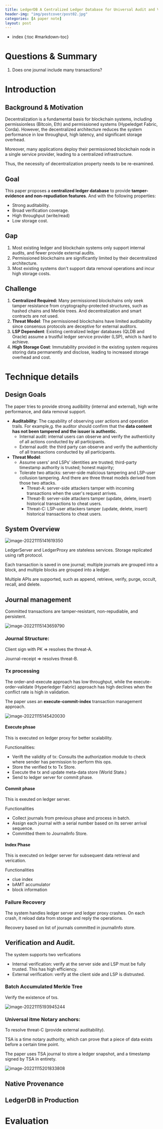 ```yaml
---
title: LedgerDB A Centralized Ledger Database for Universal Audit and Verification
header-img: "img/postcover/post02.jpg"
categories: [A paper note]
layout: post
---
```

- index
{:toc #markdown-toc}

# Questions & Summary
1. Does one journal include many transactions? 

# Introduction

## Background & Motivation

Decentralization is a fundamental basis for blockchain systems, including permissionless (Bitcoin, Eth) and permissioned systems (Hypeledget Fabric, Corda). However, the decentralized architecture reduces the system performance in low throughput, high latency, and significant storage overhead. 

Moreover, many applications deploy their permissioned blockchain node in a single service provider, leading to a centralized infrastructure. 

Thus, the necessity of decentralization property needs to be re-examined.

## Goal

This paper proposes a **centralized ledger database** to provide **tamper-evidence and non-repudiation features**. And with the following properties:

- Strong auditability.
- Broad verification coverage.
- High throughput (write/read)
- Low storage cost.

## Gap

1. Most existing ledger and blockchain systems only support internal audits, and fewer provide external audits. 
2. Permissioned blockchains are significantly limited by their decentralized architecture. 
3. Most existing systems don't support data removal operations and incur high storage costs. 

## Challenge

1. **Centralized Required:** Many permissioned blockchains only seek tamper resistance from cryptography-protected structures, such as hashed chains and Merkle trees. And decentralization and smart contracts are not used.
2. **Threat Model**: The permissioned blockchains have limited auditability since consensus protocols are deceptive for external auditors.
3. **LSP Dependent**: Existing centralized ledger databases (QLDB and Oracle) assume a trustful ledger service provider (LSP), which is hard to achieve. 
4. **High Storage Cost**: Immutability provided in the existing system requires storing data permanently and disclose, leading to increased storage overhead and cost. 

# Technique details

## Design Goals

The paper tries to provide strong audibility (internal and external), high write performance, and data removal support. 

- **Auditability**: The capability of observing user actions and operation trails. For example,g. the auditor should confirm that the **data content has not been tampered and the issuer is authentic.**
  - Internal audit: internal users can observe and verify the authenticity of all actions conducted by all participants.
  - External audit: the third party can observe and verify the authenticity of all transactions conducted by all participants.
- **Threat Model**: 
  - Assume users' and LSPs' identities are trusted; third-party timestamp authority is trusted; honest majority;
  - Tolerate two attacks: server-side malicious tampering and LSP-user collusion tampering. And there are three threat models derived from those two attacks. 
    - Threat-A: server-side attackers tamper with incoming transactions when the user's request arrives.
    - Threat-B: server-side attackers tamper (update, delete, insert) historical transactions to cheat users.
    - Threat-C: LSP-user attackers tamper (update, delete, insert) historical transactions to cheat users. 

## System Overview

![image-20221115141619350](../../img/a_img_store/image-20221115141619350.png)

LedgerServer and LedgerProxy are stateless services. Storage replicated using raft protocol.

Each transaction is saved in one journal; multiple journals are grouped into a block, and multiple blocks are grouped into a ledger. 

Multiple APIs are supported, such as append, retrieve, verify, purge, occult, recall, and delete. 

## Journal management

Committed transactions are tamper-resistant, non-repudiable, and persistent. 

![image-20221115143659790](../../img/a_img_store/image-20221115143659790.png)

### **Journal Structure:**

Client sign with PK => resolves the threat-A. 

Journal-receipt => resolves threat-B.

### **Tx processing**

The order-and-execute approach has low throughput, while the execute-order-validate (Hyperledger Fabric) approach has high declines when the conflict rate is high in validation.

The paper uses an **execute-commit-index** transaction management approach.

![image-20221115145420030](../../img/a_img_store/image-20221115145420030.png)

#### Execute phsae

This is executed on ledger proxy for better scalability. 

Functionalities:

- Verift the validity of tx: Consults the authorization module to check where sender has permission to perform this ops. 
- Store the verified tx to Tx Store. 
- Execute the tx and update meta-data store (World State.)
- Send to ledger server for commit phase. 

#### Commit phase

This is exeuted on ledger server. 

Functionalities

- Collect journals from previous phase and process in batch.
- Assign each journal with a serial number based on its server arrival sequence. 
- Committed them to JournalInfo Store.

#### Index Phase

This is executed on ledger server for subsequent data retrieval and verication.

Functionalities

- clue index
- bAMT accumulator
- block information

### Failure Recovery

The system handles ledger server and ledger proxy crashes. On each crash, it reload data from storage and reply the operations. 

Recovery based on list of journals committed in journalInfo store. 

## Verification and Audit.

The system supports two verfications

- Internal verification: verify at the server side and LSP must be fully trusted. This has high efficiency.
- External verification: verify at the client side and LSP is distrusted. 

### **Batch Accumulated Merkle Tree** 

Verify the existence of txs.

![image-20221115193945244](../../img/a_img_store/image-20221115193945244.png)

### Universal itme Notary anchors:

To resolve threat-C (provide external auditability).

TSA is a time notary authority, which can prove that a piece of data exists before a certain time point.

The paper uses TSA journal to store a ledger snapshot, and a timestamp signed by TSA in entirety.

![image-20221115201833808](../../img/a_img_store/image-20221115201833808.png)

## Native Provenance



## LedgerDB in Production



# Evaluation

























